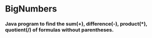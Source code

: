 # BigNumbers

### Java program to find the sum(+), difference(-), product(*), quotient(/) of formulas without parentheses.
